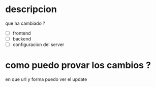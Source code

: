 # descripcion 
que ha cambiado ? 

- [ ] frontend 
- [ ] backend 
- [ ] configuracion del server 

# como puedo provar los cambios ?
en que url y forma puedo ver el update
